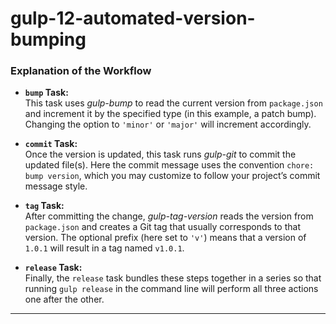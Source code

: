 ﻿# gulp-12-automated-version-bumping

### Explanation of the Workflow

- **`bump` Task:**  
  This task uses *gulp-bump* to read the current version from `package.json` and increment it by the specified type (in this example, a patch bump). Changing the option to `'minor'` or `'major'` will increment accordingly.

- **`commit` Task:**  
  Once the version is updated, this task runs *gulp-git* to commit the updated file(s). Here the commit message uses the convention `chore: bump version`, which you may customize to follow your project’s commit message style.

- **`tag` Task:**  
  After committing the change, *gulp-tag-version* reads the version from `package.json` and creates a Git tag that usually corresponds to that version. The optional prefix (here set to `'v'`) means that a version of `1.0.1` will result in a tag named `v1.0.1`.

- **`release` Task:**  
  Finally, the `release` task bundles these steps together in a series so that running `gulp release` in the command line will perform all three actions one after the other.

---
